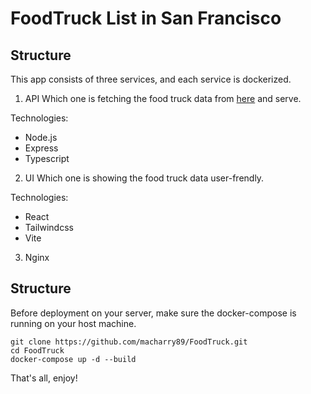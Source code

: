# FoodTruck List in San Francisco

## Structure
This app consists of three services, and each service is dockerized.

1. API
  Which one is fetching the food truck data from [here](https://data.sfgov.org/api/views/rqzj-sfat/rows.csv) and serve.
  
  Technologies: 
  - Node.js
  - Express
  - Typescript

2. UI
  Which one is showing the food truck data user-frendly.
  
  Technologies: 
  - React
  - Tailwindcss
  - Vite
  
3. Nginx

## Structure
Before deployment on your server, make sure the docker-compose is running on your host machine.

```
git clone https://github.com/macharry89/FoodTruck.git
cd FoodTruck
docker-compose up -d --build
```

That's all, enjoy!
